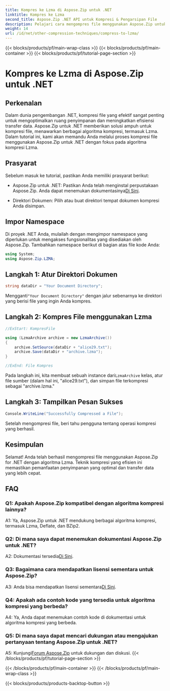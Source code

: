 ```yaml
---
title: Kompres ke Lzma di Aspose.Zip untuk .NET
linktitle: Kompres ke Lzma
second_title: Aspose.Zip .NET API untuk Kompresi & Pengarsipan File
description: Pelajari cara mengompres file menggunakan Aspose.Zip untuk .NET dengan algoritma Lzma yang canggih. Optimalkan penyimpanan dan tingkatkan efisiensi transfer data dengan mudah.
weight: 14
url: /id/net/other-compression-techniques/compress-to-lzma/
---
```


{{< blocks/products/pf/main-wrap-class >}}
{{< blocks/products/pf/main-container >}}
{{< blocks/products/pf/tutorial-page-section >}}

# Kompres ke Lzma di Aspose.Zip untuk .NET

## Perkenalan

Dalam dunia pengembangan .NET, kompresi file yang efektif sangat penting untuk mengoptimalkan ruang penyimpanan dan meningkatkan efisiensi transfer data. Aspose.Zip untuk .NET memberikan solusi ampuh untuk kompresi file, menawarkan berbagai algoritma kompresi, termasuk Lzma. Dalam tutorial ini, kami akan memandu Anda melalui proses kompresi file menggunakan Aspose.Zip untuk .NET dengan fokus pada algoritma kompresi Lzma.

## Prasyarat

Sebelum masuk ke tutorial, pastikan Anda memiliki prasyarat berikut:

-  Aspose.Zip untuk .NET: Pastikan Anda telah menginstal perpustakaan Aspose.Zip. Anda dapat menemukan dokumentasinya[Di Sini](https://reference.aspose.com/zip/net/).

- Direktori Dokumen: Pilih atau buat direktori tempat dokumen kompresi Anda disimpan.

## Impor Namespace

Di proyek .NET Anda, mulailah dengan mengimpor namespace yang diperlukan untuk mengakses fungsionalitas yang disediakan oleh Aspose.Zip. Tambahkan namespace berikut di bagian atas file kode Anda:

```csharp
using System;
using Aspose.Zip.LZMA;
```

## Langkah 1: Atur Direktori Dokumen

```csharp
string dataDir = "Your Document Directory";
```

 Mengganti`"Your Document Directory"` dengan jalur sebenarnya ke direktori yang berisi file yang ingin Anda kompres.

## Langkah 2: Kompres File menggunakan Lzma

```csharp
//ExStart: KompresFile

using (LzmaArchive archive = new LzmaArchive())
{
    archive.SetSource(dataDir + "alice29.txt");
    archive.Save(dataDir + "archive.lzma");
}

//ExEnd: File Kompres
```

 Pada langkah ini, kita membuat sebuah instance dari`LzmaArchive` kelas, atur file sumber (dalam hal ini, "alice29.txt"), dan simpan file terkompresi sebagai "archive.lzma."

## Langkah 3: Tampilkan Pesan Sukses

```csharp
Console.WriteLine("Successfully Compressed a File");
```

Setelah mengompresi file, beri tahu pengguna tentang operasi kompresi yang berhasil.

## Kesimpulan

Selamat! Anda telah berhasil mengompresi file menggunakan Aspose.Zip for .NET dengan algoritma Lzma. Teknik kompresi yang efisien ini memastikan pemanfaatan penyimpanan yang optimal dan transfer data yang lebih cepat.

## FAQ

### Q1: Apakah Aspose.Zip kompatibel dengan algoritma kompresi lainnya?

A1: Ya, Aspose.Zip untuk .NET mendukung berbagai algoritma kompresi, termasuk Lzma, Deflate, dan BZip2.

### Q2: Di mana saya dapat menemukan dokumentasi Aspose.Zip untuk .NET?

 A2: Dokumentasi tersedia[Di Sini](https://reference.aspose.com/zip/net/).

### Q3: Bagaimana cara mendapatkan lisensi sementara untuk Aspose.Zip?

 A3: Anda bisa mendapatkan lisensi sementara[Di Sini](https://purchase.aspose.com/temporary-license/).

### Q4: Apakah ada contoh kode yang tersedia untuk algoritma kompresi yang berbeda?

A4: Ya, Anda dapat menemukan contoh kode di dokumentasi untuk algoritma kompresi yang berbeda.

### Q5: Di mana saya dapat mencari dukungan atau mengajukan pertanyaan tentang Aspose.Zip untuk .NET?

 A5: Kunjungi[Forum Aspose.Zip](https://forum.aspose.com/c/zip/37) untuk dukungan dan diskusi.
{{< /blocks/products/pf/tutorial-page-section >}}

{{< /blocks/products/pf/main-container >}}
{{< /blocks/products/pf/main-wrap-class >}}

{{< blocks/products/products-backtop-button >}}
